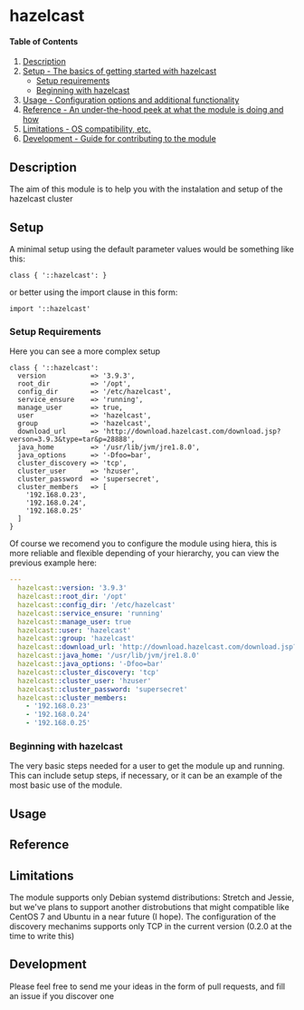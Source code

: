 
# hazelcast

#### Table of Contents

1. [Description](#description)
2. [Setup - The basics of getting started with hazelcast](#setup)
    * [Setup requirements](#setup-requirements)
    * [Beginning with hazelcast](#beginning-with-hazelcast)
3. [Usage - Configuration options and additional functionality](#usage)
4. [Reference - An under-the-hood peek at what the module is doing and how](#reference)
5. [Limitations - OS compatibility, etc.](#limitations)
6. [Development - Guide for contributing to the module](#development)

## Description

The aim of this module is to help you with the instalation and setup of the hazelcast cluster

## Setup

A minimal setup using the default parameter values would be something like this:

```puppet
class { '::hazelcast': }
```

or better using the import clause in this form:

```puppet
import '::hazelcast'
```

### Setup Requirements

Here you can see a more complex setup

```puppet
class { '::hazelcast':
  version           => '3.9.3',
  root_dir          => '/opt',
  config_dir        => '/etc/hazelcast',
  service_ensure    => 'running',
  manage_user       => true,
  user              => 'hazelcast',
  group             => 'hazelcast',
  download_url      => 'http://download.hazelcast.com/download.jsp?verson=3.9.3&type=tar&p=28888',
  java_home         => '/usr/lib/jvm/jre1.8.0',
  java_options      => '-Dfoo=bar',
  cluster_discovery => 'tcp',
  cluster_user      => 'hzuser',
  cluster_password  => 'supersecret',
  cluster_members   => [
    '192.168.0.23',
    '192.168.0.24',
    '192.168.0.25'
  ]   
}
```

Of course we recomend you to configure the module using hiera, this is more reliable and flexible depending of your hierarchy, you can view the previous example here:

```yaml
---
  hazelcast::version: '3.9.3'
  hazelcast::root_dir: '/opt'
  hazelcast::config_dir: '/etc/hazelcast'
  hazelcast::service_ensure: 'running'
  hazelcast::manage_user: true
  hazelcast::user: 'hazelcast'
  hazelcast::group: 'hazelcast'
  hazelcast::download_url: 'http://download.hazelcast.com/download.jsp?verson=3.9.3&type=tar&p=28888'
  hazelcast::java_home: '/usr/lib/jvm/jre1.8.0'
  hazelcast::java_options: '-Dfoo=bar'
  hazelcast::cluster_discovery: 'tcp'
  hazelcast::cluster_user: 'hzuser'
  hazelcast::cluster_password: 'supersecret'
  hazelcast::cluster_members:
    - '192.168.0.23'
    - '192.168.0.24'
    - '192.168.0.25'
```

### Beginning with hazelcast

The very basic steps needed for a user to get the module up and running. This can include setup steps, if necessary, or it can be an example of the most basic use of the module.

## Usage


## Reference


## Limitations

The module supports only Debian systemd distributions: Stretch and Jessie, but we've plans to support another distrobutions that might compatible like CentOS 7 and Ubuntu in a near future (I hope). The configuration of the discovery
mechanims supports only TCP in the current version (0.2.0 at the time to write this)

## Development

Please feel free to send me your ideas in the form of pull requests, and fill an issue if you discover one

